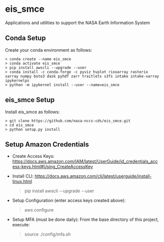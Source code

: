 # eis_smce
Applications and utilities to support the NASA Earth Information System

Conda Setup
---------------
Create your conda environment as follows:

    > conda create --name eis_smce 
    > conda activate eis_smce
    > pip install awscli --upgrade --user
    > conda install -c conda-forge -c pyviz hvplot rioxarray rasterio xarray numpy boto3 dask pyhdf zarr traitlets s3fs intake intake-xarray ipykernelps
    > python -m ipykernel install --user --name=eis_smce


eis_smce Setup
---------------
Install eis_smce as follows:

    > git clone https://github.com/nasa-nccs-cds/eis_smce.git 
    > cd eis_smce
    > python setup.py install

Setup Amazon Credentials
------------------------

* Create Access Keys:  https://docs.aws.amazon.com/IAM/latest/UserGuide/id_credentials_access-keys.html#Using_CreateAccessKey

* Install CLI:  https://docs.aws.amazon.com/cli/latest/userguide/install-linux.html

    > pip install awscli --upgrade --user

* Setup Configuration (enter access keys created above):

    > aws configure

* Setup MFA (must be done daily):
    From the base directory of this project, execute:
  
    > source ./config/mfa.sh







